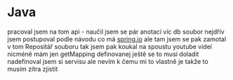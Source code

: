 # Java
pracoval jsem na tom api - naučil jsem se pár anotací víc db soubor
nejdřív jsem postupoval podle návodu co má [spring.io](https://spring.io/guides/tutorials/rest) ale tam jsem se pak zamotal v tom Repositář souboru tak jsem pak koukal na spoustu youtube videí nicméně mám jen getMapping definovanej ještě se to musí doladit
nadefinoval jsem si servisu ale nevím k čemu mi to vlastně je takže to musím zítra zjistit
